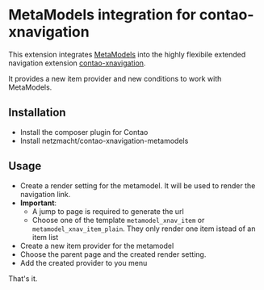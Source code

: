 
MetaModels integration for contao-xnavigation
=====

This extension integrates [MetaModels](now.metamodel.me) into the highly flexibile extended navigation extension 
[contao-xnavigation](https://github.com/bit3/contao-xnavigation/). 

It provides a new item provider and new conditions to work with MetaModels.

Installation
---------

* Install the composer plugin for Contao
* Install netzmacht/contao-xnavigation-metamodels


Usage
----------

* Create a render setting for the metamodel. It will be used to render the navigation link.
* **Important**: 
  * A jump to page is required to generate the url
  * Choose one of the template `metamodel_xnav_item` or `metamodel_xnav_item_plain`.
  They only render one item istead of an item list
* Create a new item provider for the metamodel
* Choose the parent page and the created render setting.
* Add the created provider to you menu

That's it.
